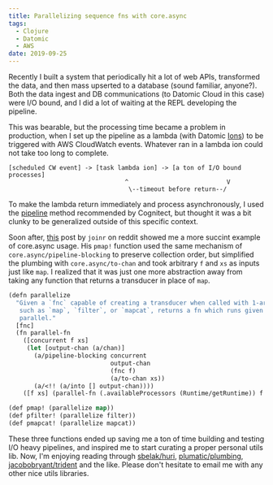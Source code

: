 ```yaml
---
title: Parallelizing sequence fns with core.async
tags:
  - Clojure
  - Datomic
  - AWS
date: 2019-09-25
---
```


Recently I built a system that periodically hit a lot of web APIs,
transformed the data, and then mass upserted to a database (sound
familiar, anyone?). Both the data ingest and DB communications (to
Datomic Cloud in this case) were I/O bound, and I did a lot of waiting
at the REPL developing the pipeline.

This was bearable, but the processing time became a problem in
production, when I set up the pipeline as a lambda (with Datomic
[Ions]) to be triggered with AWS CloudWatch events. Whatever ran in a
lambda ion could not take too long to complete.

```text
[scheduled CW event] -> [task lambda ion] -> [a ton of I/O bound processes]
                                ^                           V
                                 \--timeout before return--/
```

To make the lambda return immediately and process asynchronously, I
used the [pipeline] method recommended by Cognitect, but thought it
was a bit clunky to be generalized outside of this specific context.

Soon after, [this] post by `joinr` on reddit showed me a more succint
example of core.async usage. His `pmap!` function used the same
mechanism of `core.async/pipeline-blocking` to preserve collection
order, but simplified the plumbing with `core.async/to-chan` and took
arbitrary `f` and `xs` as inputs just like `map`. I realized that it
was just one more abstraction away from taking any function that
returns a transducer in place of `map`.

```lisp
(defn parallelize
  "Given a `fnc` capable of creating a transducer when called with 1-arity
   such as `map`, `filter`, or `mapcat`, returns a fn which runs given `fnc` in
   parallel."
  [fnc]
  (fn parallel-fn
    ([concurrent f xs]
     (let [output-chan (a/chan)]
       (a/pipeline-blocking concurrent
                            output-chan
                            (fnc f)
                            (a/to-chan xs))
       (a/<!! (a/into [] output-chan))))
    ([f xs] (parallel-fn (.availableProcessors (Runtime/getRuntime)) f xs))))

(def pmap! (parallelize map))
(def pfilter! (parallelize filter))
(def pmapcat! (parallelize mapcat))
```

These three functions ended up saving me a ton of time building and
testing I/O heavy pipelines, and inspired me to start curating a
proper personal utils lib. Now, I'm enjoying reading through
[sbelak/huri], [plumatic/plumbing], [jacobobryant/trident] and the
like. Please don't hesitate to email me with any other nice utils
libraries.

[pipeline]: https://docs.datomic.com/cloud/best.html#pipeline-transactions
[this]: https://old.reddit.com/r/Clojure/comments/cwgvvi/clojure_vs_blub_lang_parallelism/eybc21c/
[Ions]: https://docs.datomic.com/cloud/ions/ions-tutorial.html#add-item-lambda
[plumatic/plumbing]: https://github.com/plumatic/plumbing
[sbelak/huri]: https://github.com/sbelak/huri
[jacobobryant/trident]: https://github.com/jacobobryant/trident/blob/master/src/trident/util/datomic.cljc
